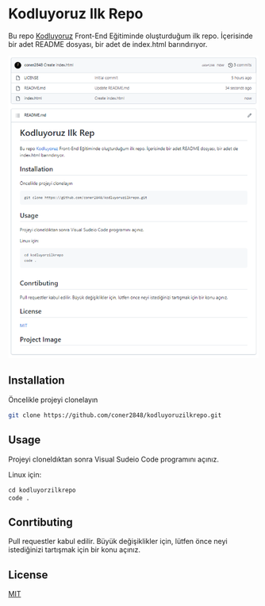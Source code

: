 # Kodluyoruz Ilk Repo
Bu repo [Kodluyoruz](https://kodluyoruz.org) Front-End Eğitiminde oluşturduğum ilk repo. İçerisinde bir adet README dosyası, bir adet de index.html barındırıyor.

![Project Image](odev1_gorsel.png)

## Installation

Öncelikle projeyi clonelayın 

```bash
git clone https://github.com/coner2848/kodluyoruzilkrepo.git
```
## Usage

Projeyi cloneldıktan sonra Visual Sudeio Code programını açınız.

Linux için:

```linux
cd kodluyorzilkrepo
code . 
```

## Conrtibuting

Pull requestler kabul edilir. Büyük değişiklikler için, lütfen önce neyi istediğinizi tartışmak için bir konu açınız.

## License

[MIT](https://choosealicense.com/licenses/mit/)
